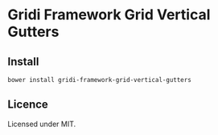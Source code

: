 # Gridi Framework Grid Vertical Gutters

## Install
`bower install gridi-framework-grid-vertical-gutters`

## Licence

Licensed under MIT.
